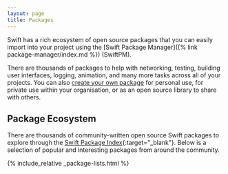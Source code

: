 ```yaml
---
layout: page
title: Packages
---
```


Swift has a rich ecosystem of open source packages that you can easily import into your project using the [Swift Package Manager]({% link package-manager/index.md %}) (SwiftPM).

There are thousands of packages to help with networking, testing, building user interfaces, logging, animation, and many more tasks across all of your projects. You can also [create your own package](https://developer.apple.com/documentation/xcode/creating-a-standalone-swift-package-with-xcode) for personal use, for private use within your organisation, or as an open source library to share with others.

## Package Ecosystem

There are thousands of community-written open source Swift packages to explore through the [Swift Package Index](https://swiftpackageindex.com/){:target="_blank"}. Below is a selection of popular and interesting packages from around the community.

{% include_relative _package-lists.html %}
